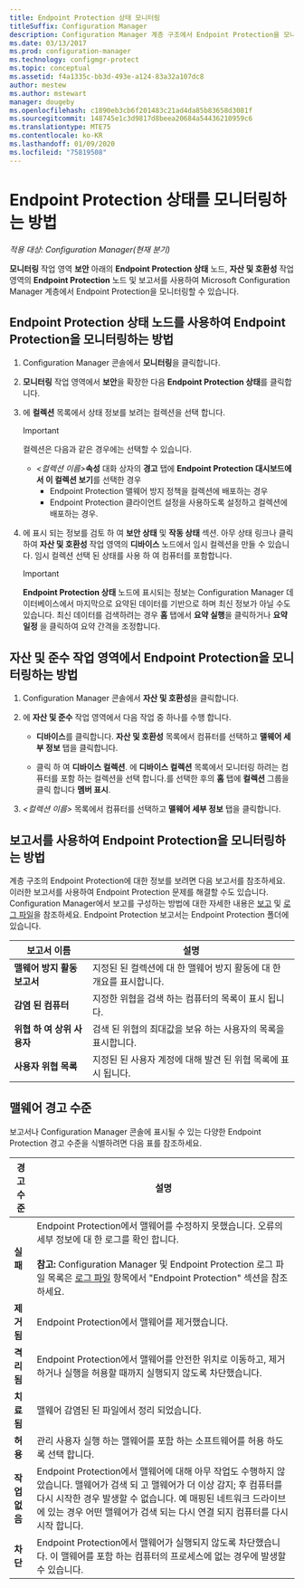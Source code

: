 ```yaml
---
title: Endpoint Protection 상태 모니터링
titleSuffix: Configuration Manager
description: Configuration Manager 계층 구조에서 Endpoint Protection을 모니터링하는 방법을 알아봅니다.
ms.date: 03/13/2017
ms.prod: configuration-manager
ms.technology: configmgr-protect
ms.topic: conceptual
ms.assetid: f4a1335c-bb3d-493e-a124-83a32a107dc8
author: mestew
ms.author: mstewart
manager: dougeby
ms.openlocfilehash: c1890eb3cb6f201483c21ad4da85b83658d3081f
ms.sourcegitcommit: 148745e1c3d9817d8beea20684a54436210959c6
ms.translationtype: MTE75
ms.contentlocale: ko-KR
ms.lasthandoff: 01/09/2020
ms.locfileid: "75819508"
---
```

# <a name="how-to-monitor-endpoint-protection-status"></a>Endpoint Protection 상태를 모니터링하는 방법

*적용 대상: Configuration Manager(현재 분기)*

**모니터링** 작업 영역 **보안** 아래의 **Endpoint Protection 상태** 노드, **자산 및 호환성** 작업 영역의 **Endpoint Protection** 노드 및 보고서를 사용하여 Microsoft Configuration Manager 계층에서 Endpoint Protection을 모니터링할 수 있습니다.  

##  <a name="BKMK_1"></a> Endpoint Protection 상태 노드를 사용하여 Endpoint Protection을 모니터링하는 방법  

1. Configuration Manager 콘솔에서 **모니터링**을 클릭합니다.  

2. **모니터링** 작업 영역에서 **보안**을 확장한 다음 **Endpoint Protection 상태**를 클릭합니다.  

3. 에 **컬렉션** 목록에서 상태 정보를 보려는 컬렉션을 선택 합니다.  

   > [!IMPORTANT]
   >  컬렉션은 다음과 같은 경우에는 선택할 수 있습니다.  
   > 
   > - <em><컬렉션 이름\></em>**속성** 대화 상자의 **경고** 탭에 **Endpoint Protection 대시보드에서 이 컬렉션 보기**를 선택한 경우  
   >   -   Endpoint Protection 맬웨어 방지 정책을 컬렉션에 배포하는 경우  
   >   -   Endpoint Protection 클라이언트 설정을 사용하도록 설정하고 컬렉션에 배포하는 경우.  

4. 에 표시 되는 정보를 검토 하 여 **보안 상태** 및 **작동 상태** 섹션. 아무 상태 링크나 클릭하여 **자산 및 호환성** 작업 영역의 **디바이스** 노드에서 임시 컬렉션을 만들 수 있습니다. 임시 컬렉션 선택 된 상태를 사용 하 여 컴퓨터를 포함합니다.  

   > [!IMPORTANT]  
   >  **Endpoint Protection 상태** 노드에 표시되는 정보는 Configuration Manager 데이터베이스에서 마지막으로 요약된 데이터를 기반으로 하며 최신 정보가 아닐 수도 있습니다. 최신 데이터를 검색하려는 경우 **홈** 탭에서 **요약 실행**을 클릭하거나 **요약 일정** 을 클릭하여 요약 간격을 조정합니다.  

##  <a name="BKMK_2"></a> 자산 및 준수 작업 영역에서 Endpoint Protection을 모니터링하는 방법  

1.  Configuration Manager 콘솔에서 **자산 및 호환성**을 클릭합니다.  

2.  에 **자산 및 준수** 작업 영역에서 다음 작업 중 하나를 수행 합니다.  

    -   **디바이스**를 클릭합니다. **자산 및 호환성** 목록에서 컴퓨터를 선택하고 **맬웨어 세부 정보** 탭을 클릭합니다.  

    -   클릭 하 여 **디바이스 컬렉션**. 에 **디바이스 컬렉션** 목록에서 모니터링 하려는 컴퓨터를 포함 하는 컬렉션을 선택 합니다.를 선택한 후의 **홈** 탭에 **컬렉션** 그룹을 클릭 합니다 **멤버 표시**.  

3.  *<컬렉션 이름\>* 목록에서 컴퓨터를 선택하고 **맬웨어 세부 정보** 탭을 클릭합니다.  

##  <a name="BKMK_3"></a> 보고서를 사용하여 Endpoint Protection을 모니터링하는 방법  
 계층 구조의 Endpoint Protection에 대한 정보를 보려면 다음 보고서를 참조하세요. 이러한 보고서를 사용하여 Endpoint Protection 문제를 해결할 수도 있습니다. Configuration Manager에서 보고를 구성하는 방법에 대한 자세한 내용은 [보고](../../core/servers/manage/reporting.md) 및 [로그 파일](../../core/plan-design/hierarchy/log-files.md)을 참조하세요. Endpoint Protection 보고서는 Endpoint Protection 폴더에 있습니다.  

|보고서 이름|설명|  
|-----------------|-----------------|  
|**맬웨어 방지 활동 보고서**|지정된 된 컬렉션에 대 한 맬웨어 방지 활동에 대 한 개요를 표시합니다.|  
|**감염 된 컴퓨터**|지정한 위협을 검색 하는 컴퓨터의 목록이 표시 됩니다.|  
|**위협 하 여 상위 사용자**|검색 된 위협의 최대값을 보유 하는 사용자의 목록을 표시합니다.|  
|**사용자 위협 목록**|지정된 된 사용자 계정에 대해 발견 된 위협 목록에 표시 됩니다.|  

## <a name="malware-alert-levels"></a>맬웨어 경고 수준  
 보고서나 Configuration Manager 콘솔에 표시될 수 있는 다양한 Endpoint Protection 경고 수준을 식별하려면 다음 표를 참조하세요.  

|경고 수준|설명|  
|-----------------|-----------------|  
|**실패**|Endpoint Protection에서 맬웨어를 수정하지 못했습니다. 오류의 세부 정보에 대 한 로그를 확인 합니다.<br /><br /> **참고:** Configuration Manager 및 Endpoint Protection 로그 파일 목록은 [로그 파일](../../core/plan-design/hierarchy/log-files.md) 항목에서 "Endpoint Protection" 섹션을 참조 하세요.|  
|**제거됨**|Endpoint Protection에서 맬웨어를 제거했습니다.|  
|**격리됨**|Endpoint Protection에서 맬웨어를 안전한 위치로 이동하고, 제거하거나 실행을 허용할 때까지 실행되지 않도록 차단했습니다.|  
|**치료됨**|맬웨어 감염된 된 파일에서 정리 되었습니다.|  
|**허용**|관리 사용자 실행 하는 맬웨어를 포함 하는 소프트웨어를 허용 하도록 선택 합니다.|  
|**작업 없음**|Endpoint Protection에서 맬웨어에 대해 아무 작업도 수행하지 않았습니다. 맬웨어가 검색 되 고 맬웨어가 더 이상 감지; 후 컴퓨터를 다시 시작한 경우 발생할 수 없습니다. 예 매핑된 네트워크 드라이브에 있는 경우 어떤 맬웨어가 검색 되는 다시 연결 되지 컴퓨터를 다시 시작 합니다.|  
|**차단**|Endpoint Protection에서 맬웨어가 실행되지 않도록 차단했습니다. 이 맬웨어를 포함 하는 컴퓨터의 프로세스에 없는 경우에 발생할 수 있습니다.|
